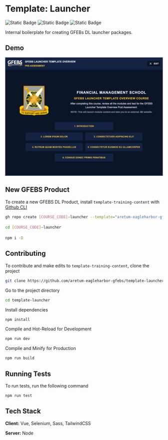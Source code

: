 # Template: Launcher

![Static Badge](https://img.shields.io/badge/progress-complete-green?style=for-the-badge) ![Static Badge](https://img.shields.io/badge/template-%23fcc603?style=for-the-badge&labelColor=%23fcc603) ![Static Badge](https://img.shields.io/badge/gfebs-%23737373?style=for-the-badge&labelColor=%23fcc603)

Internal boilerplate for creating GFEBs DL launcher packages.

## Demo

![Launcher Product Image](https://raw.githubusercontent.com/aretum-eagleharbor-gfebs/template-launcher-vue/main/public/assets/gfebs_launcher_screenshot.png)
## New GFEBS Product

To create a new GFEBS DL Product, install `template-training-content` with [Github CLI](https://cli.github.com/)

```bash
gh repo create [COURSE_CODE]-launcher --template="aretum-eagleharbor-gfebs/template-launcher"

cd [COURSE_CODE]-launcher

npm i -D
```

## Contributing

To contribute and make edits to `template-training-content`, clone the project

```bash
git clone https://github.com/aretum-eagleharbor-gfebs/template-launcher.git
```

Go to the project directory

```bash
cd template-launcher
```

Install dependencies

```bash
npm install
```

Compile and Hot-Reload for Development

```bash
npm run dev
```

Compile and Minify for Production

```bash
npm run build
```

## Running Tests

To run tests, run the following command

```bash
npm run test
```

## Tech Stack

**Client:** Vue, Selenium, Sass, TailwindCSS

**Server:** Node
